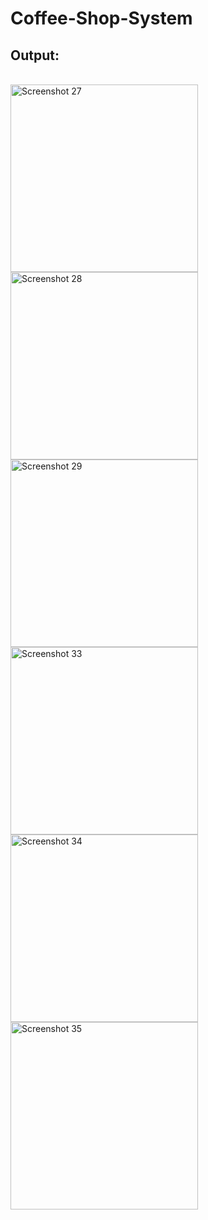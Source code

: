 # Coffee-Shop-System

<h2>Output:</h2>
    <br>
    <img src="https://github.com/user-attachments/assets/4ece2ee8-5d7f-4f4d-8f57-9c948c4c8915" alt="Screenshot 27" style="width: 300px; height: auto;">
    <img src="https://github.com/user-attachments/assets/c5551106-01e6-4d8e-befe-09931a300070" alt="Screenshot 28" style="width: 300px; height: auto;">
    <img src="https://github.com/user-attachments/assets/564224e1-b8c4-4b2a-ada7-82b2437c73f4" alt="Screenshot 29" style="width: 300px; height: auto;">
    <img src="https://github.com/user-attachments/assets/7f243b1c-99d9-45ee-b613-0c9457f8e39f" alt="Screenshot 33" style="width: 300px; height: auto;">
    <img src="https://github.com/user-attachments/assets/91cfa21b-d6fb-451e-8de9-094eb9a36552" alt="Screenshot 34" style="width: 300px; height: auto;">
    <img src="https://github.com/user-attachments/assets/fa158abc-37e3-433b-a4a9-837fcac727cf" alt="Screenshot 35" style="width: 300px; height: auto;">
